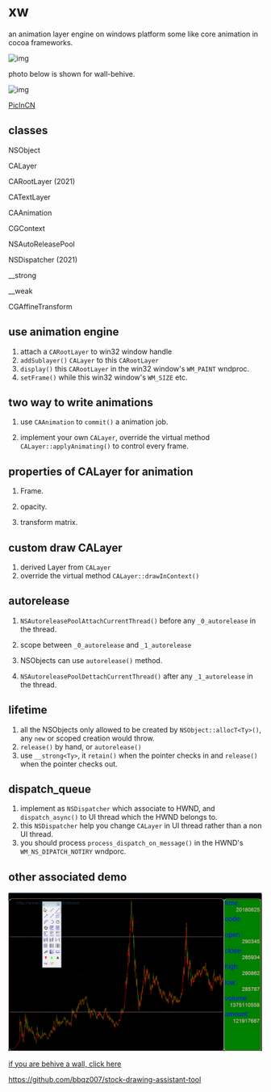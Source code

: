 # xw
an
animation
layer
engine
on
windows
platform
some
like
core
animation
in
cocoa
frameworks.

![img](https://github.com/bbqz007/xw/blob/master/demo/XWQ.demo.gif)

photo below is shown for wall-behive.

![img](https://img2020.cnblogs.com/blog/665551/202012/665551-20201230053200353-279860334.gif)

[PicInCN](https://img2020.cnblogs.com/blog/665551/202012/665551-20201230053200353-279860334.gif)
## classes
NSObject

CALayer

CARootLayer (2021)

CATextLayer

CAAnimation

CGContext

NSAutoReleasePool

NSDispatcher (2021)

\_\_strong

\_\_weak

CGAffineTransform

## use animation engine
1. attach a `CARootLayer` to win32 window handle
2. `addSublayer()` `CALayer` to this `CARootLayer`
3. `display()` this `CARootLayer` in the win32 window's `WM_PAINT` wndproc.
4. `setFrame()` while this win32 window's `WM_SIZE` etc.

## two way to write animations
1. use `CAAnimation` to `commit()` a animation job.

2. implement your own `CALayer`, override the virtual method `CALayer::applyAnimating()` to control every frame.

## properties of CALayer for animation
1. Frame.

2. opacity.

3. transform matrix.

## custom draw CALayer
1. derived Layer from `CALayer`
2. override the virtual method `CALayer::drawInContext()`

## autorelease
1. `NSAutoreleasePoolAttachCurrentThread()` before any `_0_autorelease` in the thread.
2. scope between `_0_autorelease` and `_1_autorelease`

3. NSObjects can use `autorelease()` method.
4. `NSAutoreleasePoolDettachCurrentThread()` after any `_1_autorelease` in the thread.
## lifetime
1. all the NSObjects only allowed to be created by `NSObject::allocT<Ty>()`, any `new` or scoped creation would throw.
2. `release()` by hand, or `autorelease()`
3. use `__strong<Ty>`, it `retain()` when the pointer checks in and `release()` when the pointer checks out.
## dispatch_queue
1. implement as `NSDispatcher` which associate to HWND, and `dispatch_async()` to UI thread which the HWND belongs to.
2. this `NSDispatcher` help you change `CALayer` in UI thread rather than a non UI thread.
3. you should process `process_dispatch_on_message()` in the HWND's `WM_NS_DIPATCH_NOTIRY` wndporc.
## other associated demo
![img](https://github.com/bbqz007/stock-drawing-assistant-tool/blob/master/res/demo1.gif)

[if you are behive a wall, click here](https://www.cnblogs.com/bbqzsl/p/13285949.html)

https://github.com/bbqz007/stock-drawing-assistant-tool
